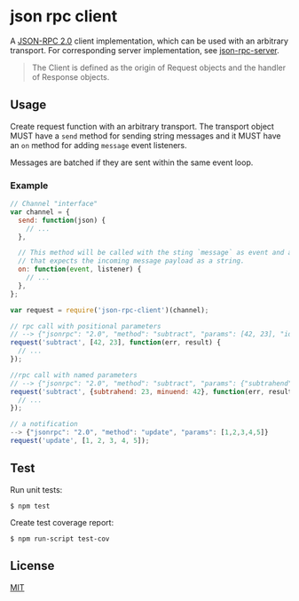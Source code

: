 # json rpc client

A [JSON-RPC 2.0](http://www.jsonrpc.org/specification) client implementation, which can be used with an arbitrary transport. For corresponding server implementation, see [json-rpc-server](https://github.com/claudijo/json-rpc-server).

> The Client is defined as the origin of Request objects and the handler of Response objects.

## Usage

Create request function with an arbitrary transport. The transport object MUST have a `send` method for sending string messages and it MUST have an `on` method for adding `message` event listeners.

Messages are batched if they are sent within the same event loop.

### Example

```js
// Channel "interface"
var channel = {
  send: function(json) {
    // ...
  },

  // This method will be called with the sting `message` as event and a callback
  // that expects the incoming message payload as a string.
  on: function(event, listener) {
    // ...
  },
};

var request = require('json-rpc-client')(channel);

// rpc call with positional parameters
// --> {"jsonrpc": "2.0", "method": "subtract", "params": [42, 23], "id": "generated-uuid"}
request('subtract', [42, 23], function(err, result) {
  // ...
});

//rpc call with named parameters
// --> {"jsonrpc": "2.0", "method": "subtract", "params": {"subtrahend": 23, "minuend": 42}, "id": "generated-uuid"}
request('subtract', {subtrahend: 23, minuend: 42}, function(err, result) {
  // ...
});

// a notification
--> {"jsonrpc": "2.0", "method": "update", "params": [1,2,3,4,5]}
request('update', [1, 2, 3, 4, 5]);
```

## Test

Run unit tests:

`$ npm test`

Create test coverage report:

`$ npm run-script test-cov`

## License

[MIT](LICENSE)

